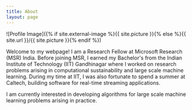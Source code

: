 ```yaml
---
title: About
layout: page
---
```

![Profile Image]({% if site.external-image %}{{ site.picture }}{% else %}{{ site.url }}/{{ site.picture }}{% endif %})

<p>Welcome to my webpage! I am a Research Fellow at Microsoft Research (MSR) India. Before joining MSR, I earned my Bachelor's from the Indian Institute of Technology (IIT) Gandhinagar where I worked on research problems arising in computational sustainability and large scale machine learning. During my time at IIT, I was also fortunate to spend a summer at Caltech, building software for real-time streaming applications. 
</p>
<p>
I am currently interested in developing algorithms for large scale machine learning problems arising in practice.
</p>

